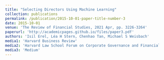 ```yaml
---
title: "Selecting Directors Using Machine Learning"
collection: publications
permalink: /publication/2015-10-01-paper-title-number-3
date: 2015-10-01
venue: 'The Review of Financial Studies, 2021 Apr, pp. 3226-3264'
paperurl: 'http://academicpages.github.io/files/paper3.pdf'
authors: 'Isil Erel, Léa H Stern, Chenhao Tan, Michael S Weisbach'
media1: 'Harvard Business Review'
media2: 'Harvard Law School Forum on Corporate Governance and Financial Regulation'
media3: 'Medium'
---
```

